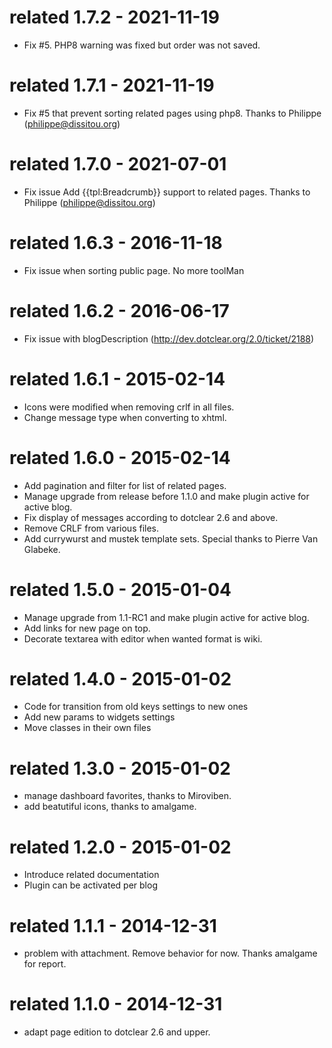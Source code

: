# related 1.7.2 - 2021-11-19

- Fix #5. PHP8 warning was fixed but order was not saved.

# related 1.7.1 - 2021-11-19

- Fix #5 that prevent sorting related pages using php8. Thanks to Philippe (philippe@dissitou.org)

# related 1.7.0 - 2021-07-01

- Fix issue Add {{tpl:Breadcrumb}} support to related pages. Thanks to Philippe (philippe@dissitou.org)

# related 1.6.3 - 2016-11-18

- Fix issue when sorting public page. No more toolMan

# related 1.6.2 - 2016-06-17

- Fix issue with blogDescription (http://dev.dotclear.org/2.0/ticket/2188)

# related 1.6.1 - 2015-02-14

- Icons were modified when removing crlf in all files.
- Change message type when converting to xhtml.

# related 1.6.0 - 2015-02-14

- Add pagination and filter for list of related pages.
- Manage upgrade from release before 1.1.0 and make plugin active for active blog.
- Fix display of messages according to dotclear 2.6 and above.
- Remove CRLF from various files.
- Add currywurst and mustek template sets.
  Special thanks to Pierre Van Glabeke.

# related 1.5.0 - 2015-01-04

- Manage upgrade from 1.1-RC1 and make plugin active for active blog.
- Add links for new page on top.
- Decorate textarea with editor when wanted format is wiki.

# related 1.4.0 - 2015-01-02

- Code for transition from old keys settings to new ones
- Add new params to widgets settings
- Move classes in their own files

# related 1.3.0 - 2015-01-02

- manage dashboard favorites, thanks to Miroviben.
- add beatutiful icons, thanks to amalgame.

# related 1.2.0 - 2015-01-02

- Introduce related documentation
- Plugin can be activated per blog

# related 1.1.1 - 2014-12-31

- problem with attachment. Remove behavior for now.
  Thanks amalgame for report.

# related 1.1.0 - 2014-12-31

- adapt page edition to dotclear 2.6 and upper.

